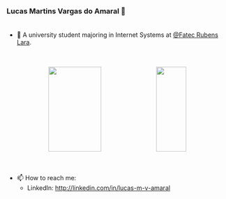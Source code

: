 ### Lucas Martins Vargas do Amaral 👋 <br><br>

- 🌱 A university student majoring in Internet Systems at [@Fatec Rubens Lara](https://fatecrl.edu.br). <br><br><br>

<div align="center">  
  <img width="49%" height="195px" src="https://github-readme-stats.vercel.app/api?username=lucas-m-v-amaral&show_icons=true&count_private=true&title_color=ffee03&icon_color=f20505&text_color=fff&bg_color=000&border_color=fff0"> 
  <img width="37%" height="195px" src="https://github-readme-stats.vercel.app/api/top-langs/?username=lucas-m-v-amaral&layout=compact&title_color=ffee03&text_color=fff&bg_color=000&border_color=fff0">
</div><br><br>

- 📫 How to reach me:
   - LinkedIn: http://linkedin.com/in/lucas-m-v-amaral
